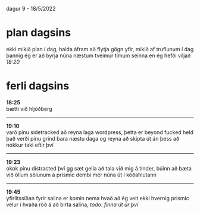 dagur 9 - 18/5/2022

# plan dagsins 
ekki mikið plan í dag, halda áfram að flytja gögn yfir, mikið af truflunum í dag þannig ég er að byrja núna næstum tveimur tímum seinna en ég hefði viljað *18:20*

# ferli dagsins

**18:25**  
bætti við hljóðberg

---
**19:10**  
varð pínu sidetracked að reyna laga wordpress, þetta er beyond fucked held það verði pínu grind bara næstu daga og reyna að skipta út án þess að nokkur taki eftir því

---
**19:23**  
okok pínu distracted því gg sæt gella að tala við mig á tinder, búinn að bæta við öllum sölunum á prismic dembi mér núna út í kóðahlutann

---
**19:45**  
yfirlitssíðan fyrir salina er komin nema hvað að ég veit ekki hvernig prismic velur í hvaða röð á að birta salina, *todo: finna út úr því*

